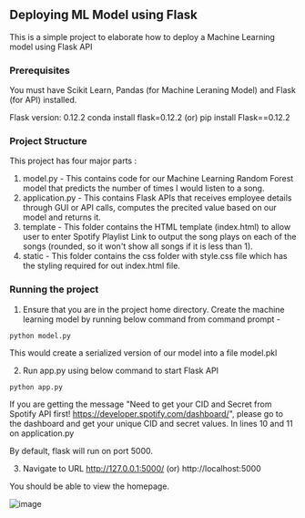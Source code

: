 ## Deploying ML Model using Flask
This is a simple project to elaborate how to deploy a Machine Learning model using Flask API

### Prerequisites
You must have Scikit Learn, Pandas (for Machine Leraning Model) and Flask (for API) installed.

Flask version: 0.12.2
conda install flask=0.12.2  (or) pip install Flask==0.12.2

### Project Structure
This project has four major parts :
1. model.py - This contains code for our Machine Learning Random Forest model that predicts the number of times I would listen to a song.
2. application.py - This contains Flask APIs that receives employee details through GUI or API calls, computes the precited value based on our model and returns it.
3. template - This folder contains the HTML template (index.html) to allow user to enter Spotify Playlist Link to output the song plays on each of the songs (rounded, so it won't show all songs if it is less than 1).
4. static - This folder contains the css folder with style.css file which has the styling required for out index.html file.

### Running the project
1. Ensure that you are in the project home directory. Create the machine learning model by running below command from command prompt -
```
python model.py
```
This would create a serialized version of our model into a file model.pkl

2. Run app.py using below command to start Flask API
```
python app.py
```
If you are getting the message "Need to get your CID and Secret from Spotify API first! https://developer.spotify.com/dashboard/", please go to the dashboard and get your unique CID and secret values. In lines 10 and 11 on application.py

By default, flask will run on port 5000.

3. Navigate to URL http://127.0.0.1:5000/ (or) http://localhost:5000

You should be able to view the homepage.

![image](https://user-images.githubusercontent.com/45018941/224507826-7371dc1e-5693-4362-bfe6-1c4c254128b8.png)

